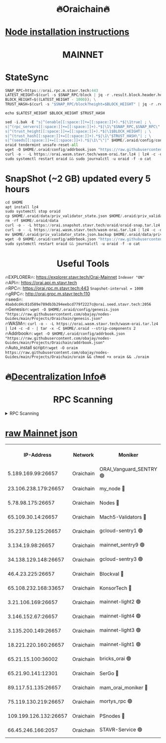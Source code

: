 <h1 align="center"> 🔥Oraichain🔥</h1>

[Node installation instructions](https://github.com/obajay/nodes-Guides/tree/main/Projects/Oraichain)
=
<h1 align="center"> MAINNET</h1>

# StateSync
```python
SNAP_RPC=https://orai.rpc.m.stavr.tech:443
LATEST_HEIGHT=$(curl -s $SNAP_RPC/block | jq -r .result.block.header.height); \
BLOCK_HEIGHT=$((LATEST_HEIGHT - 1000)); \
TRUST_HASH=$(curl -s "$SNAP_RPC/block?height=$BLOCK_HEIGHT" | jq -r .result.block_id.hash)

echo $LATEST_HEIGHT $BLOCK_HEIGHT $TRUST_HASH

sed -i.bak -E "s|^(enable[[:space:]]+=[[:space:]]+).*$|\1true| ; \
s|^(rpc_servers[[:space:]]+=[[:space:]]+).*$|\1\"$SNAP_RPC,$SNAP_RPC\"| ; \
s|^(trust_height[[:space:]]+=[[:space:]]+).*$|\1$BLOCK_HEIGHT| ; \
s|^(trust_hash[[:space:]]+=[[:space:]]+).*$|\1\"$TRUST_HASH\"| ; \
s|^(seeds[[:space:]]+=[[:space:]]+).*$|\1\"\"|" $HOME/.oraid/config/config.toml
oraid tendermint unsafe-reset-all
wget -O $HOME/.oraid/config/addrbook.json "https://raw.githubusercontent.com/obajay/nodes-Guides/main/Projects/Oraichain/addrbook.json"
curl -o - -L https://orai.wasm.stavr.tech/wasm-orai.tar.lz4 | lz4 -c -d - | tar -x -C $HOME/.oraid --strip-components 2
sudo systemctl restart oraid && sudo journalctl -u oraid -f -o cat
```
# SnapShot (~2 GB) updated every 5 hours
```python
cd $HOME
apt install lz4
sudo systemctl stop oraid
cp $HOME/.oraid/data/priv_validator_state.json $HOME/.oraid/priv_validator_state.json.backup
rm -rf $HOME/.oraid/data
curl -o - -L https://orai.snapshot.stavr.tech/oraid/oraid-snap.tar.lz4 | lz4 -c -d - | tar -x -C $HOME/.oraid --strip-components 2
curl -o - -L https://orai.wasm.stavr.tech/wasm-orai.tar.lz4 | lz4 -c -d - | tar -x -C $HOME/.oraid --strip-components 2
mv $HOME/.oraid/priv_validator_state.json.backup $HOME/.oraid/data/priv_validator_state.json
wget -O $HOME/.oraid/config/addrbook.json "https://raw.githubusercontent.com/obajay/nodes-Guides/main/Projects/Oraichain/addrbook.json"
sudo systemctl restart oraid && journalctl -u oraid -f -o cat
```

 <h1 align="center"> Useful Tools</h1>

🔥EXPLORER🔥:     https://explorer.stavr.tech/Orai-Mainnet        `Indexer "ON"` \
🔥API🔥:          https://orai.api.m.stavr.tech \
🔥RPC🔥:          https://orai.rpc.m.stavr.tech:443              `Snapshot-interval = 1000` \
🔥gRPC🔥:         http://orai.grpc.m.stavr.tech:110 \
🔥seed🔥:      `4babdcd4c81d589e789db3b294eebcd779f2227c@orai.seed.stavr.tech:2056` \
🔥Genesis🔥:   `wget -O $HOME/.oraid/config/genesis.json "https://raw.githubusercontent.com/obajay/nodes-Guides/main/Projects/Oraichain/genesis.json"` \
🔥WASM🔥:      `curl -o - -L https://orai.wasm.stavr.tech/wasm-orai.tar.lz4 | lz4 -c -d - | tar -x -C $HOME/.oraid --strip-components 2` \
🔥Addrbook🔥:  `wget -O $HOME/.oraid/config/addrbook.json "https://raw.githubusercontent.com/obajay/nodes-Guides/main/Projects/Oraichain/addrbook.json"` \
🔥Auto_install script🔥:`wget -O oraim https://raw.githubusercontent.com/obajay/nodes-Guides/main/Projects/Oraichain/oraim && chmod +x oraim && ./oraim`

🔥[Decentralization Info](https://github.com/obajay/StateSync-snapshots/tree/main/Projects/Oraichain/Decentralization)🔥
=
<h1 align="center"> RPC Scanning</h1>

<details>
<summary>RPC Scanning</summary>

<h2 align="center"> We scan nodes in real time every 4 hours. And we provide the final result of RPC endpoints.
We cannot influence the operation of these nodes in any way. </h2>


```python
If Voting Power is higher than 0 --> then the Node is a validator of the network and may be subject to attack and be a potential threat to the chain.
```
```python
We marked such validators with a red symbol
```

</details>

[raw Mainnet json](https://rpc-check.oraim.stavr.tech/oraim/rpc-oraim-result.json)
=


<table><tr><th>IP-Address</th><th>Network</th><th>Moniker</th><th>Latest Block Height</th><th>Earliest Block Height</th><th>Catching Up</th><th>Tx Index</th><th>Voting Power</th><th>Scan Time</th></tr><tr><td>5.189.169.99:26657</td><td>Oraichain</td><td>ORAI_Vanguard_SENTRY 🟢</td><td>16000907</td><td>0</td><td>False</td><td>on</td><td>0</td><td>2024-03-01T01:32:29.605740303UTC</td></tr><tr><td>23.106.238.179:26657</td><td>Oraichain</td><td>my_node 🔴</td><td>16000910</td><td>0</td><td>False</td><td>on</td><td>303017</td><td>2024-03-01T01:32:44.155121559UTC</td></tr><tr><td>5.78.98.175:26657</td><td>Oraichain</td><td>Nodes 🔴</td><td>16000912</td><td>0</td><td>False</td><td>off</td><td>166132</td><td>2024-03-01T01:32:55.528820507UTC</td></tr><tr><td>65.109.30.14:26657</td><td>Oraichain</td><td>Mach5-Validators 🔴</td><td>16000916</td><td>0</td><td>False</td><td>off</td><td>644</td><td>2024-03-01T01:33:17.904712607UTC</td></tr><tr><td>35.237.59.125:26657</td><td>Oraichain</td><td>gcloud-sentry1 🟢</td><td>16000907</td><td>1</td><td>False</td><td>on</td><td>0</td><td>2024-03-01T01:32:26.878015141UTC</td></tr><tr><td>3.134.19.98:26657</td><td>Oraichain</td><td>mainnet_sentry9 🟢</td><td>16000911</td><td>1</td><td>False</td><td>on</td><td>0</td><td>2024-03-01T01:32:49.942809012UTC</td></tr><tr><td>34.138.129.148:26657</td><td>Oraichain</td><td>gcloud-sentry3 🟢</td><td>16000914</td><td>1</td><td>False</td><td>on</td><td>0</td><td>2024-03-01T01:33:08.031278626UTC</td></tr><tr><td>46.4.23.225:26657</td><td>Oraichain</td><td>Blockval 🔴</td><td>16000917</td><td>10774049</td><td>False</td><td>off</td><td>283280</td><td>2024-03-01T01:33:22.659498457UTC</td></tr><tr><td>65.108.232.168:33657</td><td>Oraichain</td><td>KonsorTech 🔴</td><td>16000907</td><td>14344801</td><td>False</td><td>off</td><td>50560</td><td>2024-03-01T01:32:26.241427964UTC</td></tr><tr><td>3.21.106.169:26657</td><td>Oraichain</td><td>mainnet-light2 🟢</td><td>16000910</td><td>15275144</td><td>False</td><td>on</td><td>0</td><td>2024-03-01T01:32:46.923900505UTC</td></tr><tr><td>3.146.152.67:26657</td><td>Oraichain</td><td>mainnet-light4 🟢</td><td>16000912</td><td>15275144</td><td>False</td><td>on</td><td>0</td><td>2024-03-01T01:32:54.651465103UTC</td></tr><tr><td>3.135.200.149:26657</td><td>Oraichain</td><td>mainnet-light3 🟢</td><td>16000912</td><td>15275144</td><td>False</td><td>on</td><td>0</td><td>2024-03-01T01:32:58.215957688UTC</td></tr><tr><td>18.221.220.160:26657</td><td>Oraichain</td><td>mainnet-light1 🟢</td><td>16000913</td><td>15643601</td><td>False</td><td>on</td><td>0</td><td>2024-03-01T01:33:04.979020193UTC</td></tr><tr><td>65.21.15.100:36002</td><td>Oraichain</td><td>bricks_orai 🟢</td><td>16000917</td><td>15848470</td><td>False</td><td>on</td><td>0</td><td>2024-03-01T01:33:22.426428058UTC</td></tr><tr><td>65.21.90.141:12301</td><td>Oraichain</td><td>SerGo 🔴</td><td>16000914</td><td>15900914</td><td>False</td><td>off</td><td>1</td><td>2024-03-01T01:33:10.390774278UTC</td></tr><tr><td>89.117.51.135:26657</td><td>Oraichain</td><td>mam_orai_moniker 🔴</td><td>16000907</td><td>15951001</td><td>False</td><td>on</td><td>4</td><td>2024-03-01T01:32:27.163630965UTC</td></tr><tr><td>75.119.130.219:26657</td><td>Oraichain</td><td>mortys_rpc 🟢</td><td>16000915</td><td>15960001</td><td>False</td><td>on</td><td>0</td><td>2024-03-01T01:33:13.281295707UTC</td></tr><tr><td>109.199.126.132:26657</td><td>Oraichain</td><td>PSnodes 🔴</td><td>16000913</td><td>15964001</td><td>False</td><td>on</td><td>14</td><td>2024-03-01T01:33:05.268172226UTC</td></tr><tr><td>66.45.246.166:2057</td><td>Oraichain</td><td>STAVR-Service 🟢</td><td>16000915</td><td>15997701</td><td>False</td><td>on</td><td>0</td><td>2024-03-01T01:33:13.017820574UTC</td></tr></table>
